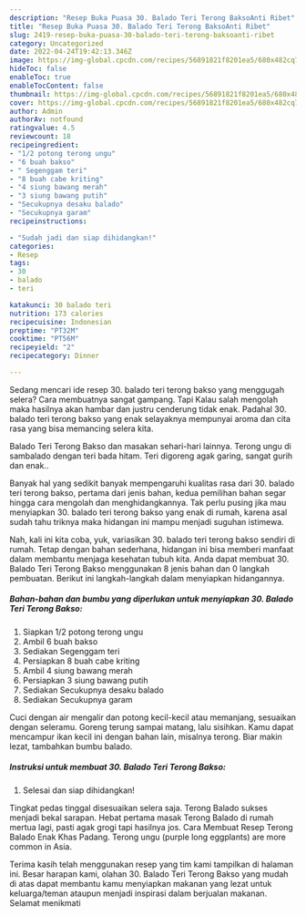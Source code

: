```yaml
---
description: "Resep Buka Puasa 30. Balado Teri Terong BaksoAnti Ribet"
title: "Resep Buka Puasa 30. Balado Teri Terong BaksoAnti Ribet"
slug: 2419-resep-buka-puasa-30-balado-teri-terong-baksoanti-ribet
category: Uncategorized
date: 2022-04-24T19:42:13.346Z
image: https://img-global.cpcdn.com/recipes/56891821f8201ea5/680x482cq70/30-balado-teri-terong-bakso-foto-resep-utama.jpg
hideToc: false
enableToc: true
enableTocContent: false
thumbnail: https://img-global.cpcdn.com/recipes/56891821f8201ea5/680x482cq70/30-balado-teri-terong-bakso-foto-resep-utama.jpg
cover: https://img-global.cpcdn.com/recipes/56891821f8201ea5/680x482cq70/30-balado-teri-terong-bakso-foto-resep-utama.jpg
author: Admin
authorAv: notfound
ratingvalue: 4.5
reviewcount: 18
recipeingredient:
- "1/2 potong terong ungu"
- "6 buah bakso"
- " Segenggam teri"
- "8 buah cabe kriting"
- "4 siung bawang merah"
- "3 siung bawang putih"
- "Secukupnya desaku balado"
- "Secukupnya garam"
recipeinstructions:

- "Sudah jadi dan siap dihidangkan!"
categories:
- Resep
tags:
- 30
- balado
- teri

katakunci: 30 balado teri 
nutrition: 173 calories
recipecuisine: Indonesian
preptime: "PT32M"
cooktime: "PT56M"
recipeyield: "2"
recipecategory: Dinner

---
```



Sedang mencari ide resep 30. balado teri terong bakso yang menggugah selera? Cara membuatnya sangat gampang. Tapi Kalau salah mengolah maka hasilnya akan hambar dan justru cenderung tidak enak. Padahal 30. balado teri terong bakso yang enak selayaknya mempunyai aroma dan cita rasa yang bisa memancing selera kita.


Balado Teri Terong Bakso dan masakan sehari-hari lainnya. Terong ungu di sambalado dengan teri bada hitam. Teri digoreng agak garing, sangat gurih dan enak..

Banyak hal yang sedikit banyak mempengaruhi kualitas rasa dari 30. balado teri terong bakso, pertama dari jenis bahan, kedua pemilihan bahan segar hingga cara mengolah dan menghidangkannya. Tak perlu pusing jika mau menyiapkan 30. balado teri terong bakso yang enak di rumah, karena asal sudah tahu triknya maka hidangan ini mampu menjadi suguhan istimewa.


Nah, kali ini kita coba, yuk, variasikan 30. balado teri terong bakso sendiri di rumah. Tetap dengan bahan sederhana, hidangan ini bisa memberi manfaat dalam membantu menjaga kesehatan tubuh kita. Anda dapat membuat 30. Balado Teri Terong Bakso menggunakan 8 jenis bahan dan 0 langkah pembuatan. Berikut ini langkah-langkah dalam menyiapkan hidangannya.

<!--inarticleads1-->

##### Bahan-bahan dan bumbu yang diperlukan untuk menyiapkan 30. Balado Teri Terong Bakso:

1. Siapkan 1/2 potong terong ungu
1. Ambil 6 buah bakso
1. Sediakan  Segenggam teri
1. Persiapkan 8 buah cabe kriting
1. Ambil 4 siung bawang merah
1. Persiapkan 3 siung bawang putih
1. Sediakan Secukupnya desaku balado
1. Sediakan Secukupnya garam


Cuci dengan air mengalir dan potong kecil-kecil atau memanjang, sesuaikan dengan seleramu. Goreng terung sampai matang, lalu sisihkan. Kamu dapat mencampur ikan kecil ini dengan bahan lain, misalnya terong. Biar makin lezat, tambahkan bumbu balado. 

<!--inarticleads2-->

##### Instruksi untuk membuat 30. Balado Teri Terong Bakso:


1. Selesai dan siap dihidangkan!

Tingkat pedas tinggal disesuaikan selera saja. Terong Balado sukses menjadi bekal sarapan. Hebat pertama masak Terong Balado di rumah mertua lagi, pasti agak grogi tapi hasilnya jos. Cara Membuat Resep Terong Balado Enak Khas Padang. Terong ungu (purple long eggplants) are more common in Asia. 

Terima kasih telah menggunakan resep yang tim kami tampilkan di halaman ini. Besar harapan kami, olahan 30. Balado Teri Terong Bakso yang mudah di atas dapat membantu kamu menyiapkan makanan yang lezat untuk keluarga/teman ataupun menjadi inspirasi dalam berjualan makanan. Selamat menikmati
